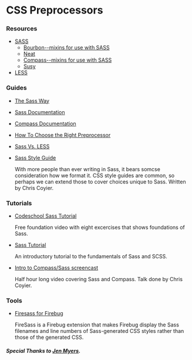 CSS Preprocessors
========

### Resources

  + [SASS](http://sass-lang.com/)
    + [Bourbon--mixins for use with SASS](http://bourbon.io/)
    + [Neat](http://neat.bourbon.io/)
    + [Compass--mixins for use with SASS](http://compass-style.org)
    + [Susy](http://susy.oddbird.net/)
  + [LESS](http://lesscss.org/)

### Guides

+ [The Sass Way](http://thesassway.com/beginner)

+ [Sass Documentation](http://sass-lang.com/)

+ [Compass Documentation](http://compass-style.org/)

+ [How To Choose the Right Preprocessor](http://blog.teamtreehouse.com/how-to-choose-the-right-css-preprocessor)

+ [Sass Vs. LESS](http://css-tricks.com/sass-vs-less/)

+ [Sass Style Guide](http://css-tricks.com/sass-style-guide/)

	With more people than ever writing in Sass, it bears somcse consideration how we format it. CSS style guides are common, so perhaps we can extend those to cover choices unique to Sass. Written by Chris Coyier.

### Tutorials

+ [Codeschool Sass Tutorial](http://www.codeschool.com/courses/assembling-sass)

	Free foundation video with eight excercises that shows foundations of Sass.

+ [Sass Tutorial](http://sass-lang.com/tutorial.html)

	An introductory tutorial to the fundamentals of Sass and SCSS.

+ [Intro to Compass/Sass screencast](http://css-tricks.com/video-screencasts/88-intro-to-compass-sass/)

	Half hour long video covering Sass and Compass. Talk done by Chris Coyier.

### Tools

+ [Firesass for Firebug](https://addons.mozilla.org/en-us/firefox/addon/firesass-for-firebug/)

	FireSass is a Firebug extension that makes Firebug display the Sass filenames and line numbers of Sass-generated CSS styles rather than those of the generated CSS.


##### Special Thanks to [Jen Myers](https://github.com/jenmyers).
